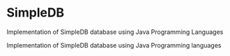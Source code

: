 # SimpleDB
Implementation of SimpleDB database using Java Programming Languages

Implementation of SimpleDB database using Java Programming languages

